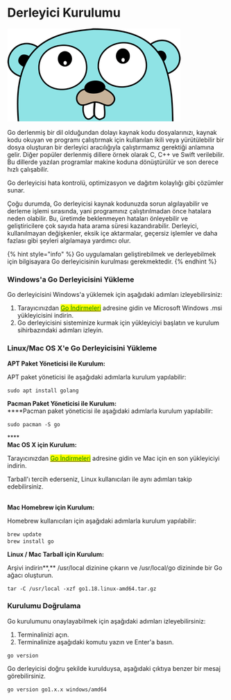 # Derleyici Kurulumu

![](<../.gitbook/assets/image (7) (1).png>)

Go derlenmiş bir dil olduğundan dolayı kaynak kodu dosyalarınızı, kaynak kodu okuyan ve programı çalıştırmak için kullanılan ikili veya yürütülebilir bir dosya oluşturan bir derleyici aracılığıyla çalıştırmamız gerektiği anlamına gelir. Diğer popüler derlenmiş dillere örnek olarak C, C++ ve Swift verilebilir. Bu dillerde yazılan programlar makine koduna dönüştürülür ve son derece hızlı çalışabilir.

Go derleyicisi hata kontrolü, optimizasyon ve dağıtım kolaylığı gibi çözümler sunar.

Çoğu durumda, Go derleyicisi kaynak kodunuzda sorun algılayabilir ve derleme işlemi sırasında, yani programınız çalıştırılmadan önce hatalara neden olabilir. Bu, üretimde beklenmeyen hataları önleyebilir ve geliştiricilere çok sayıda hata arama süresi kazandırabilir. Derleyici, kullanılmayan değişkenler, eksik içe aktarmalar, geçersiz işlemler ve daha fazlası gibi şeyleri algılamaya yardımcı olur.

{% hint style="info" %}
Go uygulamaları geliştirebilmek ve derleyebilmek için bilgisayara Go derleyicisinin kurulması gerekmektedir.
{% endhint %}

### Windows'a Go Derleyicisini Yükleme

Go derleyicisini Windows'a yüklemek için aşağıdaki adımları izleyebilirsiniz:

1. Tarayıcınızdan [<mark style="color:green;">Go İndirmeleri</mark>](https://go.dev/dl/) adresine gidin ve Microsoft Windows .msi yükleyicisini indirin.
2. Go derleyicisini sisteminize kurmak için yükleyiciyi başlatın ve kurulum sihirbazındaki adımları izleyin.

### Linux/Mac OS X'e Go Derleyicisini Yükleme

**APT Paket Yöneticisi ile Kurulum:**

APT paket yöneticisi ile aşağıdaki adımlarla kurulum yapılabilir:

```
sudo apt install golang
```

**Pacman Paket Yöneticisi ile Kurulum:**\
****Pacman paket yöneticisi ile aşağıdaki adımlarla kurulum yapılabilir:

```
sudo pacman -S go
```

****\
**Mac OS X için Kurulum:**

Tarayıcınızdan [<mark style="color:green;">Go İndirmeleri</mark>](https://go.dev/dl/) adresine gidin ve Mac için en son yükleyiciyi indirin.

Tarball'ı tercih ederseniz, Linux kullanıcıları ile aynı adımları takip edebilirsiniz.

\
**Mac Homebrew için Kurulum:**

Homebrew kullanıcıları için aşağıdaki adımlarla kurulum yapılabilir:

```
brew update
brew install go
```

**Linux / Mac Tarball için Kurulum:**

Arşivi indirin**,** /usr/local dizinine çıkarın ve /usr/local/go dizininde bir Go ağacı oluşturun.

```
tar -C /usr/local -xzf go1.18.linux-amd64.tar.gz
```

### Kurulumu Doğrulama

Go kurulumunu onaylayabilmek için aşağıdaki adımları izleyebilirsiniz:

1. Terminalinizi açın.
2. Terminalinize aşağıdaki komutu yazın ve Enter'a basın.

```
go version
```

Go derleyicisi doğru şekilde kurulduysa, aşağıdaki çıktıya benzer bir mesaj görebilirsiniz.

```
go version go1.x.x windows/amd64
```

### &#x20;

